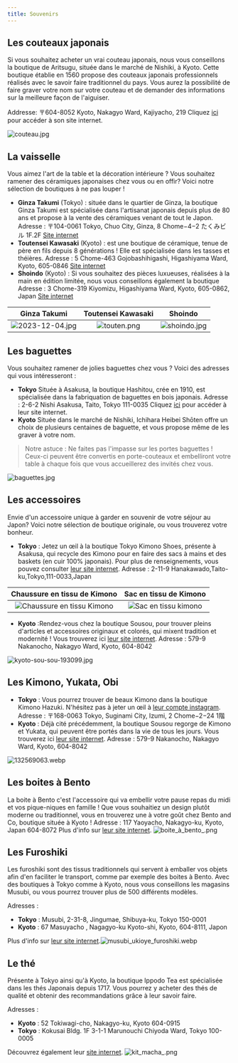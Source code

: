 ```yaml
---
title: Souvenirs
---
```


## Les couteaux japonais

Si vous souhaitez acheter un vrai couteau japonais, nous vous conseillons la boutique de Aritsugu, située dans le marché de Nishiki, à Kyoto.
Cette boutique établie en 1560 propose des couteaux japonais professionnels réalisés avec le savoir faire traditionnel du pays. Vous aurez la possibilité de faire graver votre nom sur votre couteau et de demander des informations sur la meilleure façon de l'aiguiser.

Addresse: 〒604-8052 Kyoto, Nakagyo Ward, Kajiyacho, 219
Cliquez [ici](https://aritsugu.co.jp/) pour accéder à son site internet.

![couteau.jpg](/images/couteau.jpg)

## La vaisselle

Vous aimez l'art de la table et la décoration intérieure ? Vous souhaitez ramener des céramiques japonaises chez vous ou en offir? Voici notre sélection de boutiques à ne pas louper !

- **Ginza Takumi** (Tokyo) : située dans le quartier de Ginza, la boutique Ginza Takumi est spécialisée dans l'artisanat japonais depuis plus de 80 ans et propose à la vente des céramiques venant de tout le Japon.
Adresse : 〒104-0061 Tokyo, Chuo City, Ginza, 8 Chome−4−2 たくみビル 1F.2F
[Site internet](http://ginza-takumi.co.jp/)
- **Toutensei Kawasaki** (Kyoto) : est une boutique de céramique, tenue de père en fils depuis 8 générations ! Elle est spécialisée dans les tasses et théières.
Adresse : 5 Chome-463 Gojobashihigashi, Higashiyama Ward, Kyoto, 605-0846
[Site internet](https://toutensei.com/)
- **Shoindo** (Kyoto) : Si vous souhaitez des pièces luxueuses, réalisées à la main en édition limitée, nous vous conseillons également la boutique
Adresse : 3 Chome-319 Kiyomizu, Higashiyama Ward, Kyoto, 605-0862, Japan
[Site internet](https://shoindo.com/)

|Ginza Takumi|Toutensei Kawasaki|Shoindo|
|:-:|:-:|:-:|
|![2023-12-04.jpg](/images/2023-12-04.jpg)|![touten.png](/images/touten.png)|![shoindo.jpg](/images/shoindo.jpg)|

## Les baguettes

Vous souhaitez ramener de jolies baguettes chez vous ? Voici des adresses qui vous intéresseront :

- **Tokyo** Située à Asakusa, la boutique Hashitou, crée en 1910, est spécialisée dans la fabriquation de baguettes en bois japonais.
Adresse : 2-6-2 Nishi Asakusa, Taito, Tokyo 111-0035
Cliquez [ici](https://hashitou.co.jp/english/) pour accéder à leur site internet.
- **Kyoto** Située dans le marché de Nishiki, Ichihara Heibei Shōten offre un choix de plusieurs centaines de baguette, et vous propose même de les graver à votre nom.

> Notre astuce : Ne faites pas l'impasse sur les portes baguettes ! Ceux-ci peuvent être convertis en porte-couteaux et embelliront votre table à chaque fois que vous accueillerez des invités chez vous.

![baguettes.jpg](/images/baguettes.jpg)

## Les accessoires

Envie d'un accessoire unique à garder en souvenir de votre séjour au Japon? Voici notre sélection de boutique originale, ou vous trouverez votre bonheur.
  
- **Tokyo** : Jetez un œil à la boutique Tokyo Kimono Shoes, présente à Asakusa, qui recycle des Kimono pour en faire des sacs à mains et des baskets (en cuir 100% japonais). Pour plus de renseignements, vous pouvez consulter [leur site internet](https://tokyokimonoshoes.com/).
Adresse : 2-11-9 Hanakawado,Taito-ku,Tokyo,111-0033,Japan

|Chaussure en tissu de Kimono|Sac en tissu de Kimono|
|:-:|:-:|
|![Chaussure en tissu Kimono](/images/chaussure_kimono_.png)|![Sac en tissu kimono](/images/sac_kimono_.png)|

- **Kyoto** :Rendez-vous chez la boutique Sousou, pour trouver pleins d'articles et accessoires originaux et colorés, qui mixent tradition et modernité ! Vous trouverez ici [leur site internet](https://www.sousou.co.jp/).
Adresse : 579-9 Nakanocho, Nakagyo Ward, Kyoto, 604-8042

![kyoto-sou-sou-193099.jpg](/images/kyoto-sou-sou-193099.jpg)

## Les Kimono, Yukata, Obi

- **Tokyo** : Vous pourrez trouver de beaux Kimono dans la boutique Kimono Hazuki. N'hésitez pas à jeter un œil à [leur compte instagram](https://www.instagram.com/kimonohazuki77/?igshid=YmMyMTA2M2Y%3D).
Adresse : 〒168-0063 Tokyo, Suginami City, Izumi, 2 Chome−2−24 1階
- **Kyoto** : Déjà cité précédemment, la boutique Sousou regorge de Kimono et Yukata, qui peuvent être portés dans la vie de tous les jours. Vous trouverez ici [leur site internet](https://www.sousou.co.jp/).
Adresse : 579-9 Nakanocho, Nakagyo Ward, Kyoto, 604-8042

![132569063.webp](/images/132569063.webp)

## Les boites à Bento

La boite à Bento c'est l'accessoire qui va embellir votre pause repas du midi et vos pique-niques en famille !
Que vous souhaitiez un design plutôt moderne ou traditionnel, vous en trouverez une à votre goût chez Bento and Co, boutique située à Kyoto !
Adresse : 117 Yaoyacho, Nakagyo-ku, Kyoto, Japan 604-8072
Plus d'info sur [leur site internet](https://www.bentoandco.com/pages/boutique-bento-co-kyoto).
![boite_à_bento_.png](/images/boite_à_bento_.png)

## Les Furoshiki

Les furoshiki sont des tissus traditionnels qui servent à emballer vos objets afin d'en faciliter le transport, comme par exemple des boites à Bento.
Avec des boutiques à Tokyo comme à Kyoto, nous vous conseillons les magasins Musubi, ou vous pourrez trouver plus de 500 différents modèles.

Adresses :

- **Tokyo** : Musubi, 2-31-8, Jingumae, Shibuya-ku, Tokyo 150-0001
- **Kyoto** : 67 Masuyacho , Nagagyo-ku Kyoto-shi, Kyoto, 604-8111, Japon

Plus d'info sur [leur site internet](https://www.musubi-furoshiki.com/fr/collections/ukiyoe).![musubi_ukioye_furoshiki.webp](/images/musubi_ukioye_furoshiki.webp)

## Le thé

Présente à Tokyo ainsi qu'à Kyoto, la boutique Ippodo Tea est spécialisée dans les thés Japonais depuis 1717. Vous pourrez y acheter des thés de qualité et obtenir des recommandations grâce à leur savoir faire.

Adresses :

- **Kyoto** : 52 Tokiwagi-cho, Nakagyo-ku, Kyoto 604-0915
- **Tokyo** : Kokusai Bldg. 1F 3-1-1 Marunouchi Chiyoda Ward, Tokyo 100-0005

Découvrez également leur [site internet](https://global.ippodo-tea.co.jp/). 
![kit_macha_.png](/images/kit_macha_.png)
